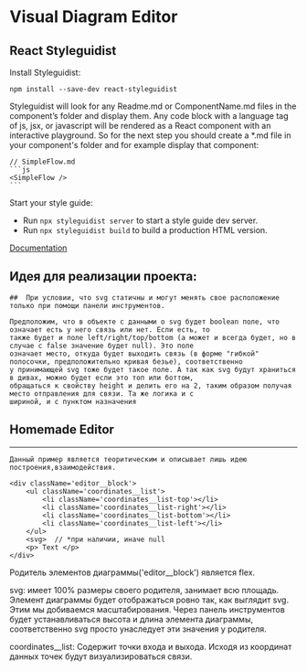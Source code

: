# Visual Diagram Editor

## React Styleguidist

Install Styleguidist:

```
npm install --save-dev react-styleguidist
```

Styleguidist will look for any Readme.md or ComponentName.md files in the component’s folder and display them. Any code block with a language tag of js, jsx, or javascript will be rendered as a React component with an interactive playground. So for the next step you should create a \*.md file in your component's folder and for example display that component:

````
// SimpleFlow.md
```js
<SimpleFlow />
```
````

Start your style guide:

- Run `npx styleguidist server` to start a style guide dev server.
- Run `npx styleguidist build` to build a production HTML version.

[Documentation](https://react-styleguidist.js.org/docs/documenting)


Идея для реализации проекта:
-----------------

```
##  При условии, что svg статичны и могут менять свое расположение только при помощи панели инструментов.

Предположим, что в объекте с данными о svg будет boolean поле, что означает есть у него связь или нет. Если есть, то
также будет и поле left/right/top/bottom (а может и всегда будет, но в случае с false значение будет null). Это поле
означает место, откуда будет выходить связь (в форме "гибкой" полосочки, предположительно кривая безье), соответственно
у принимающей svg тоже будет такое поле. А так как svg будут храниться в дивах, можно будет если это топ или боттом,
обращаться к свойству height и делить его на 2, таким образом получая место отправления для связи. Та же логика и с
шириной, и с пунктом назначения
````


## Homemade Editor
-----------------
```
Данный пример является теоритическим и описывает лишь идею построения,взаимодействия.
````


```
<div className='editor__block'>
    <ul className='coordinates__list'>
        <li className='coordinates__list-top'></li>
        <li className='coordinates__list-right'></li>
        <li className='coordinates__list-bottom'></li>
        <li className='coordinates__list-left'></li>
    </ul>
    <svg>  // *при наличии, иначе null
    <p> Text </p>
</div>
````

Родитель элементов диаграммы('editor__block') является flex.

svg: имеет 100% размеры своего родителя, занимает всю площадь.
Элемент диаграммы будет отображаться ровно так, как выглядит svg. 
Этим мы добиваемся масштабирования. Через панель инструментов будет устанавливаться высота и длина элемента диаграммы, соответственно svg просто унаследует эти значения у родителя. 

coordinates__list:
Содержит точки входа и выхода. Исходя из координат данных точек будут визуализироваться связи. 
